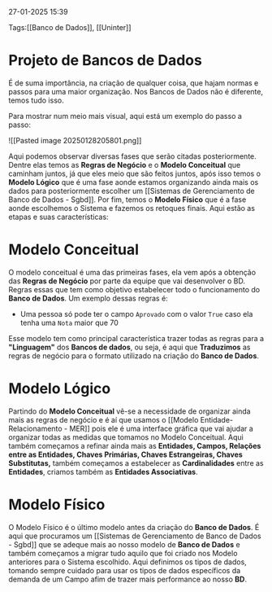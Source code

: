 27-01-2025 15:39

Tags:[[Banco de Dados]], [[Uninter]]

# Projeto de Bancos de Dados

É de suma importância, na criação de qualquer coisa, que hajam normas e passos para uma maior organização. Nos Bancos de Dados não é diferente, temos tudo isso.

Para mostrar num meio mais visual, aqui está um exemplo do passo a passo:

![[Pasted image 20250128205801.png]]

Aqui podemos observar diversas fases que serão citadas posteriormente. Dentre elas temos as **Regras de Negócio** e o **Modelo Conceitual** que caminham juntos, já que eles meio que são feitos juntos, após isso temos o **Modelo Lógico** que é uma fase aonde estamos organizando ainda mais os dados para posteriormente escolher um [[Sistemas de Gerenciamento de Banco de Dados - Sgbd]]. Por fim, temos o **Modelo Físico** que é a fase aonde escolhemos o Sistema e fazemos os retoques finais. Aqui estão as etapas e suas características:

# Modelo Conceitual

O modelo conceitual é uma das primeiras fases, ela vem após a obtenção das **Regras de Negócio** por parte da equipe que vai desenvolver o BD. Regras essas que tem como objetivo estabelecer todo o funcionamento do **Banco de Dados**. Um exemplo dessas regras é:

+ Uma pessoa só pode ter o campo `Aprovado` com o valor `True` caso ela tenha uma `Nota` maior que 70

Esse modelo tem como principal característica trazer todas as regras para a **"Linguagem"** dos **Bancos de dados**, ou seja, é aqui que **Traduzimos** as regras de negócio para o formato utilizado na criação do **Banco de Dados**.

# Modelo Lógico

Partindo do **Modelo Conceitual** vê-se a necessidade de organizar ainda mais as regras de negócio e é aí que usamos o [[Modelo Entidade-Relacionamento - MER]] pois ele é uma interface gráfica que vai ajudar a organizar todas as medidas que tomamos no Modelo Conceitual. Aqui também começamos a refinar ainda mais as **Entidades, Campos, Relações entre as Entidades, Chaves Primárias, Chaves Estrangeiras, Chaves Substitutas,** também começamos a estabelecer as **Cardinalidades** entre as **Entidades**, criamos também as **Entidades Associativas**.

# Modelo Físico

O Modelo Físico é o último modelo antes da criação do **Banco de Dados**. É aqui que procuramos um [[Sistemas de Gerenciamento de Banco de Dados - Sgbd]] que se adeque mais ao nosso modelo de **Banco de Dados** e também começamos a migrar tudo aquilo que foi criado nos Modelo anteriores para o Sistema escolhido. Aqui definimos os tipos de dados, tomando sempre cuidado para usar os tipos de dados específicos da demanda de um Campo afim de trazer mais performance ao nosso **BD**.





